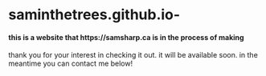 # saminthetrees.github.io-
<html>
<body>
<h4>this is a website that <a>https://samsharp.ca</a> is in the process of making</h4>
<p>thank you for your interest in checking it out. it will be available soon. in the meantime you can contact me below!</p>

<script data-letterbirduser="samsinternethouse" src="https://letterbird.co/embed/v1.js"></script>

</body>
</html>

